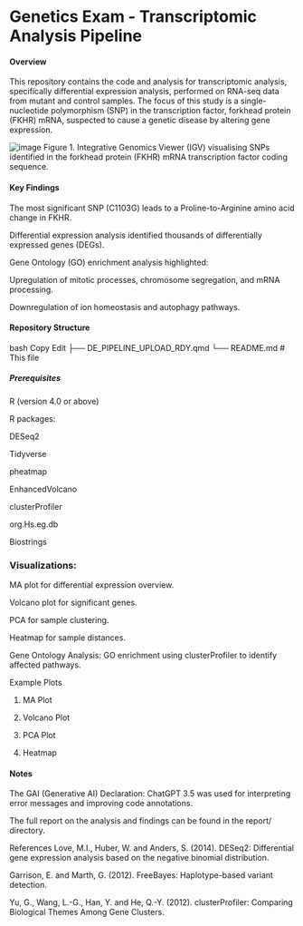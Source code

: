 # Genetics Exam - Transcriptomic Analysis Pipeline

#### Overview
This repository contains the code and analysis for transcriptomic analysis, specifically differential expression analysis, performed on RNA-seq data from mutant and control samples. The focus of this study is a single-nucleotide polymorphism (SNP) in the transcription factor, forkhead protein (FKHR) mRNA, suspected to cause a genetic disease by altering gene expression.

![image](https://github.com/user-attachments/assets/d7f41a58-7ebf-4e40-9413-03b10ec340df)
Figure 1. Integrative Genomics Viewer (IGV) visualising SNPs identified in the forkhead protein (FKHR) mRNA transcription factor coding sequence.


#### Key Findings
The most significant SNP (C1103G) leads to a Proline-to-Arginine amino acid change in FKHR.

Differential expression analysis identified thousands of differentially expressed genes (DEGs).

Gene Ontology (GO) enrichment analysis highlighted:

Upregulation of mitotic processes, chromosome segregation, and mRNA processing.

Downregulation of ion homeostasis and autophagy pathways.

#### Repository Structure
bash
Copy
Edit
├── DE_PIPELINE_UPLOAD_RDY.qmd
└── README.md             # This file

##### Prerequisites
R (version 4.0 or above)

R packages:

DESeq2

Tidyverse

pheatmap

EnhancedVolcano

clusterProfiler

org.Hs.eg.db

Biostrings


### Visualizations:

MA plot for differential expression overview.

Volcano plot for significant genes.

PCA for sample clustering.

Heatmap for sample distances.

Gene Ontology Analysis: GO enrichment using clusterProfiler to identify affected pathways.

Example Plots
1. MA Plot

2. Volcano Plot

3. PCA Plot

4. Heatmap

#### Notes
The GAI (Generative AI) Declaration: ChatGPT 3.5 was used for interpreting error messages and improving code annotations.

The full report on the analysis and findings can be found in the report/ directory.

References
Love, M.I., Huber, W. and Anders, S. (2014). DESeq2: Differential gene expression analysis based on the negative binomial distribution.

Garrison, E. and Marth, G. (2012). FreeBayes: Haplotype-based variant detection.

Yu, G., Wang, L.-G., Han, Y. and He, Q.-Y. (2012). clusterProfiler: Comparing Biological Themes Among Gene Clusters.
